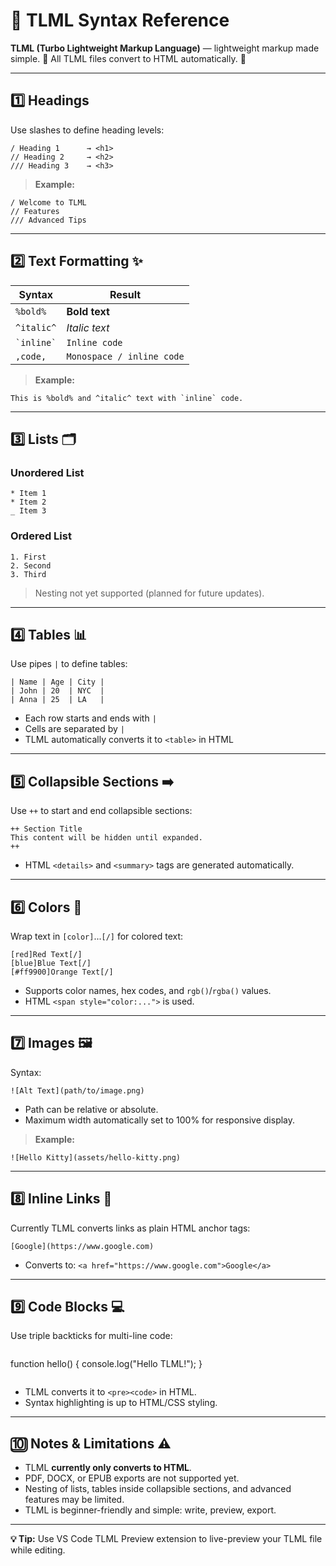 # 📝 TLML Syntax Reference

**TLML (Turbo Lightweight Markup Language)** — lightweight markup made simple. 🌟
All TLML files convert to HTML automatically. 🚀

---

## 1️⃣ Headings

Use slashes to define heading levels:

```tlml
/ Heading 1      → <h1>
// Heading 2     → <h2>
/// Heading 3    → <h3>
```

> **Example:**

```tlml
/ Welcome to TLML
// Features
/// Advanced Tips
```

---

## 2️⃣ Text Formatting ✨

| Syntax         | Result                    |
| -------------- | ------------------------- |
| `%bold%`       | **Bold text**             |
| `^italic^`     | *Italic text*             |
| `` `inline` `` | `Inline code`             |
| `,code,`       | `Monospace / inline code` |

> **Example:**

```tlml
This is %bold% and ^italic^ text with `inline` code.
```

---

## 3️⃣ Lists 🗂️

### Unordered List

```tlml
* Item 1
* Item 2
_ Item 3
```

### Ordered List

```tlml
1. First
2. Second
3. Third
```

> Nesting not yet supported (planned for future updates).

---

## 4️⃣ Tables 📊

Use pipes `|` to define tables:

```tlml
| Name | Age | City |
| John | 20  | NYC  |
| Anna | 25  | LA   |
```

* Each row starts and ends with `|`
* Cells are separated by `|`
* TLML automatically converts it to `<table>` in HTML

---

## 5️⃣ Collapsible Sections ➡️

Use `++` to start and end collapsible sections:

```tlml
++ Section Title
This content will be hidden until expanded.
++
```

* HTML `<details>` and `<summary>` tags are generated automatically.

---

## 6️⃣ Colors 🎨

Wrap text in `[color]`...`[/]` for colored text:

```tlml
[red]Red Text[/]
[blue]Blue Text[/]
[#ff9900]Orange Text[/]
```

* Supports color names, hex codes, and `rgb()`/`rgba()` values.
* HTML `<span style="color:...">` is used.

---

## 7️⃣ Images 🖼️

Syntax:

```tlml
![Alt Text](path/to/image.png)
```

* Path can be relative or absolute.
* Maximum width automatically set to 100% for responsive display.

> **Example:**

```tlml
![Hello Kitty](assets/hello-kitty.png)
```

---

## 8️⃣ Inline Links 🔗

Currently TLML converts links as plain HTML anchor tags:

```tlml
[Google](https://www.google.com)
```

* Converts to: `<a href="https://www.google.com">Google</a>`

---

## 9️⃣ Code Blocks 💻

Use triple backticks for multi-line code:

```tlml
```

function hello() {
console.log("Hello TLML!");
}

```
```

* TLML converts it to `<pre><code>` in HTML.
* Syntax highlighting is up to HTML/CSS styling.

---

## 🔟 Notes & Limitations ⚠️

* TLML **currently only converts to HTML**.
* PDF, DOCX, or EPUB exports are not supported yet.
* Nesting of lists, tables inside collapsible sections, and advanced features may be limited.
* TLML is beginner-friendly and simple: write, preview, export.

---

**💡 Tip:** Use VS Code TLML Preview extension to live-preview your TLML file while editing.
